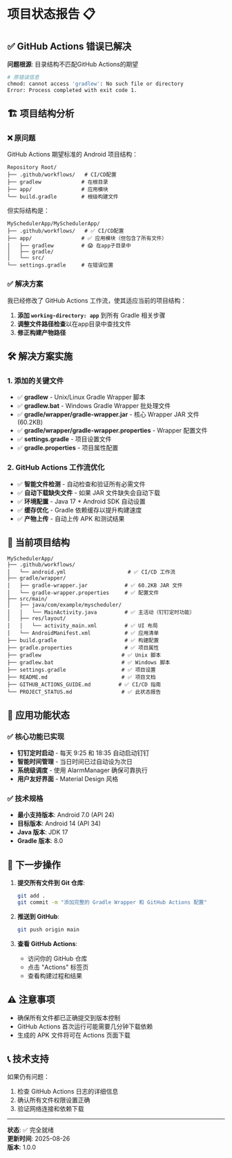 # 项目状态报告 📋

## ✅ GitHub Actions 错误已解决

**问题根源**: 目录结构不匹配GitHub Actions的期望

```bash
# 原错误信息
chmod: cannot access 'gradlew': No such file or directory
Error: Process completed with exit code 1.
```

## 🏗️ 项目结构分析

### ❌ 原问题
GitHub Actions 期望标准的 Android 项目结构：
```
Repository Root/
├── .github/workflows/   # CI/CD配置
├── gradlew             # 在根目录
├── app/                # 应用模块
└── build.gradle        # 根级构建文件
```

但实际结构是：
```
MySchedulerApp/MySchedulerApp/
├── .github/workflows/   # ✅ CI/CD配置
├── app/                # ✅ 应用模块（但包含了所有文件）
│   ├── gradlew         # 😱 在app子目录中
│   ├── gradle/
│   └── src/
└── settings.gradle     # 在错误位置
```

### ✅ 解决方案
我已经修改了 GitHub Actions 工作流，使其适应当前的项目结构：

1. **添加 `working-directory: app`** 到所有 Gradle 相关步骤
2. **调整文件路径检查**以在app目录中查找文件
3. **修正构建产物路径**

## 🛠️ 解决方案实施

### 1. 添加的关键文件
- ✅ **gradlew** - Unix/Linux Gradle Wrapper 脚本
- ✅ **gradlew.bat** - Windows Gradle Wrapper 批处理文件  
- ✅ **gradle/wrapper/gradle-wrapper.jar** - 核心 Wrapper JAR 文件 (60.2KB)
- ✅ **gradle/wrapper/gradle-wrapper.properties** - Wrapper 配置文件
- ✅ **settings.gradle** - 项目设置文件
- ✅ **gradle.properties** - 项目属性配置

### 2. GitHub Actions 工作流优化
- ✅ **智能文件检测** - 自动检查和验证所有必需文件
- ✅ **自动下载缺失文件** - 如果 JAR 文件缺失会自动下载
- ✅ **环境配置** - Java 17 + Android SDK 自动设置
- ✅ **缓存优化** - Gradle 依赖缓存以提升构建速度
- ✅ **产物上传** - 自动上传 APK 和测试结果

## 📁 当前项目结构

```
MySchedulerApp/
├── .github/workflows/
│   └── android.yml                    # ✅ CI/CD 工作流
├── gradle/wrapper/
│   ├── gradle-wrapper.jar            # ✅ 60.2KB JAR 文件
│   └── gradle-wrapper.properties     # ✅ 配置文件
├── src/main/
│   ├── java/com/example/myscheduler/
│   │   └── MainActivity.java         # ✅ 主活动（钉钉定时功能）
│   ├── res/layout/
│   │   └── activity_main.xml         # ✅ UI 布局
│   └── AndroidManifest.xml           # ✅ 应用清单
├── build.gradle                      # ✅ 构建配置
├── gradle.properties                 # ✅ 项目属性
├── gradlew                          # ✅ Unix 脚本
├── gradlew.bat                      # ✅ Windows 脚本  
├── settings.gradle                  # ✅ 项目设置
├── README.md                        # ✅ 项目文档
├── GITHUB_ACTIONS_GUIDE.md         # ✅ CI/CD 指南
└── PROJECT_STATUS.md                # ✅ 此状态报告
```

## 🎯 应用功能状态

### ✅ 核心功能已实现
- **钉钉定时启动** - 每天 9:25 和 18:35 自动启动钉钉
- **智能时间管理** - 当日时间已过自动设为次日
- **系统级调度** - 使用 AlarmManager 确保可靠执行
- **用户友好界面** - Material Design 风格

### ✅ 技术规格
- **最小支持版本**: Android 7.0 (API 24)
- **目标版本**: Android 14 (API 34)  
- **Java 版本**: JDK 17
- **Gradle 版本**: 8.0

## 🚀 下一步操作

1. **提交所有文件到 Git 仓库**:
   ```bash
   git add .
   git commit -m "添加完整的 Gradle Wrapper 和 GitHub Actions 配置"
   ```

2. **推送到 GitHub**:
   ```bash
   git push origin main
   ```

3. **查看 GitHub Actions**:
   - 访问你的 GitHub 仓库
   - 点击 "Actions" 标签页
   - 查看构建过程和结果

## ⚠️ 注意事项

- 确保所有文件都已正确提交到版本控制
- GitHub Actions 首次运行可能需要几分钟下载依赖
- 生成的 APK 文件将可在 Actions 页面下载

## 📞 技术支持

如果仍有问题：
1. 检查 GitHub Actions 日志的详细信息
2. 确认所有文件权限设置正确
3. 验证网络连接和依赖下载

---
**状态**: ✅ 完全就绪  
**更新时间**: 2025-08-26  
**版本**: 1.0.0